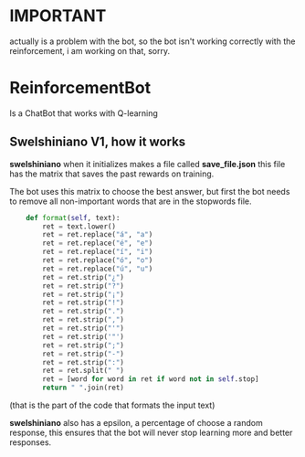 # IMPORTANT 
actually is a problem with the bot, so the bot isn't working correctly with the reinforcement, i am working on that, sorry.


# ReinforcementBot
Is a ChatBot that works with Q-learning
## Swelshiniano V1, how it works
**swelshiniano** when it initializes makes a file called **save_file.json** this file has the matrix that saves the past rewards on training.

The bot uses this matrix to choose the best answer, but first the bot needs to remove all non-important words that are in the stopwords file.
```python
	def format(self, text):
		ret = text.lower()
		ret = ret.replace("á", "a")
		ret = ret.replace("é", "e")
		ret = ret.replace("í", "i")
		ret = ret.replace("ó", "o")
		ret = ret.replace("ú", "u")
		ret = ret.strip("¿")
		ret = ret.strip("?")
		ret = ret.strip("¡")
		ret = ret.strip("!")
		ret = ret.strip(".")
		ret = ret.strip(",")
		ret = ret.strip("'")
		ret = ret.strip('"')
		ret = ret.strip(";")
		ret = ret.strip("-")
		ret = ret.strip(":")
		ret = ret.split(" ")
		ret = [word for word in ret if word not in self.stop]
		return " ".join(ret)
```
(that is the part of the code that formats the input text)

**swelshiniano** also has a epsilon, a percentage of choose a random response, this ensures that the bot will never stop learning more and better responses.


